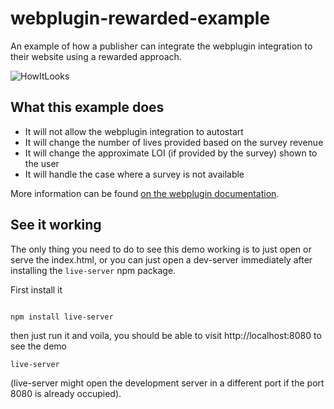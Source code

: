 # webplugin-rewarded-example
An example of how a publisher can integrate the webplugin integration to their website using a rewarded approach.

![HowItLooks](https://user-images.githubusercontent.com/4293389/47730087-1ca4b300-dc6a-11e8-8fab-0ce940c60321.png)

## What this example does
- It will not allow the webplugin integration to autostart
- It will change the number of lives provided based on the survey revenue
- It will change the approximate LOI (if provided by the survey) shown to the user
- It will handle the case where a survey is not available

More information can be found [on the webplugin documentation](https://www.pollfish.com/docs/webplugin).

## See it working

The only thing you need to do to see this demo working is to just open or serve the index.html,
or you can just open a dev-server immediately after installing the `live-server` npm package.

First install it
```shell

npm install live-server
```

then just run it and voila, you should be able to visit http://localhost:8080 to see the demo
```shell
live-server
```

(live-server might open the development server in a different port if the port 8080 is already occupied).
